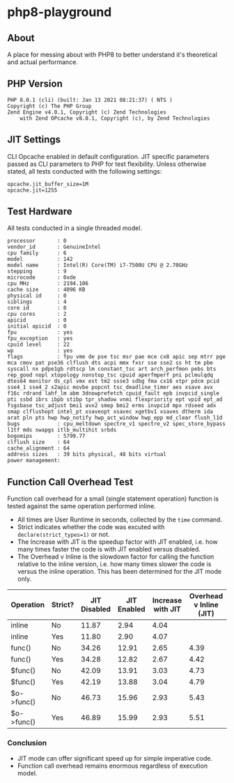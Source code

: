 # php8-playground

## About

A place for messing about with PHP8 to better understand it's theoretical and actual performance.

## PHP Version
```
PHP 8.0.1 (cli) (built: Jan 13 2021 08:21:37) ( NTS )
Copyright (c) The PHP Group
Zend Engine v4.0.1, Copyright (c) Zend Technologies
    with Zend OPcache v8.0.1, Copyright (c), by Zend Technologies

```

## JIT Settings

CLI Opcache enabled in default configuration. JIT specific parameters passed as CLI parameters to PHP for test flexibility. Unless otherwise stated, all tests conducted with the following settings:

```
opcache.jit_buffer_size=1M
opcache.jit=1255
```

## Test Hardware

All tests conducted in a single threaded model.

```
processor       : 0
vendor_id       : GenuineIntel
cpu family      : 6
model           : 142
model name      : Intel(R) Core(TM) i7-7500U CPU @ 2.70GHz
stepping        : 9
microcode       : 0xde
cpu MHz         : 2194.106
cache size      : 4096 KB
physical id     : 0
siblings        : 4
core id         : 0
cpu cores       : 2
apicid          : 0
initial apicid  : 0
fpu             : yes
fpu_exception   : yes
cpuid level     : 22
wp              : yes
flags           : fpu vme de pse tsc msr pae mce cx8 apic sep mtrr pge mca cmov pat pse36 clflush dts acpi mmx fxsr sse sse2 ss ht tm pbe syscall nx pdpe1gb rdtscp lm constant_tsc art arch_perfmon pebs bts rep_good nopl xtopology nonstop_tsc cpuid aperfmperf pni pclmulqdq dtes64 monitor ds_cpl vmx est tm2 ssse3 sdbg fma cx16 xtpr pdcm pcid sse4_1 sse4_2 x2apic movbe popcnt tsc_deadline_timer aes xsave avx f16c rdrand lahf_lm abm 3dnowprefetch cpuid_fault epb invpcid_single pti ssbd ibrs ibpb stibp tpr_shadow vnmi flexpriority ept vpid ept_ad fsgsbase tsc_adjust bmi1 avx2 smep bmi2 erms invpcid mpx rdseed adx smap clflushopt intel_pt xsaveopt xsavec xgetbv1 xsaves dtherm ida arat pln pts hwp hwp_notify hwp_act_window hwp_epp md_clear flush_l1d
bugs            : cpu_meltdown spectre_v1 spectre_v2 spec_store_bypass l1tf mds swapgs itlb_multihit srbds
bogomips        : 5799.77
clflush size    : 64
cache_alignment : 64
address sizes   : 39 bits physical, 48 bits virtual
power management:
```

## Function Call Overhead Test

Function call overhead for a small (single statement operation) function is tested against the same operation performed inline.

- All times are User Runtime in seconds, collected by the `time` command.
- Strict indicates whether the code was excuted with `declare(strict_types=1)` or not.
- The Increase with JIT is the speedup factor with JIT enabled, i.e. how many times faster the code is with JIT enabled versus disabled.
- The Overhead v Inline is the slowdown factor for calling the function relative to the inline version, i.e. how many times slower the code is versus the inline operation. This has been determined for the JIT mode only.

| Operation | Strict? | JIT Disabled | JIT Enabled | Increase with JIT | Overhead v Inline (JIT) |
| --------- | ------- | ------------ | ----------- | - | - |
| inline    | No      | 11.87        | 2.94        | 4.04 | |
| inline    | Yes     | 11.80        | 2.90        | 4.07 | |
| func()    | No      | 34.26        | 12.91       | 2.65 | 4.39 |
| func()    | Yes     | 34.28        | 12.82       | 2.67 | 4.42 |
| $func()   | No      | 42.09        | 13.91       | 3.03 | 4.73 |
| $func()   | Yes     | 42.19        | 13.88       | 3.04 | 4.79 |
| $o->func() | No     | 46.73        | 15.96       | 2.93 | 5.43 |
| $o->func() | Yes    | 46.89        | 15.99       | 2.93 | 5.51 |

### Conclusion

- JIT mode can offer significant speed up for simple imperative code.
- Function call overhead remains enormous regardless of execution model.
